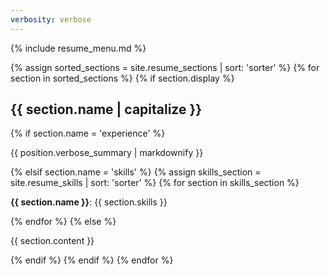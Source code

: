 ```yaml
---
verbosity: verbose
---
```


{% include resume_menu.md %}

{% assign sorted_sections = site.resume_sections | sort: 'sorter' %}
{% for section in sorted_sections %}
  {% if section.display %}
<h2>{{ section.name | capitalize }}</h2>
    {% if section.name = 'experience' %}
<p>{{ position.verbose_summary | markdownify }}</p>
    {% elsif section.name = 'skills' %}
      {% assign skills_section = site.resume_skills | sort: 'sorter' %}
        {% for section in skills_section %}
<p><strong>{{ section.name }}</strong>: {{ section.skills }}</p>
        {% endfor %}
    {% else %}
<p>{{ section.content }}</p>
    {% endif %}
  {% endif %}
{% endfor %}
